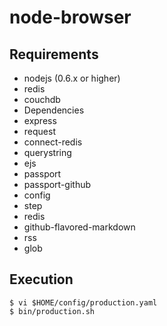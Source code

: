 # node-browser

## Requirements

* nodejs (0.6.x or higher)
* redis
* couchdb
* Dependencies
 * express
 * request
 * connect-redis
 * querystring
 * ejs
 * passport
 * passport-github
 * config
 * step
 * redis
 * github-flavored-markdown
 * rss
 * glob

## Execution
```
$ vi $HOME/config/production.yaml
$ bin/production.sh
```

